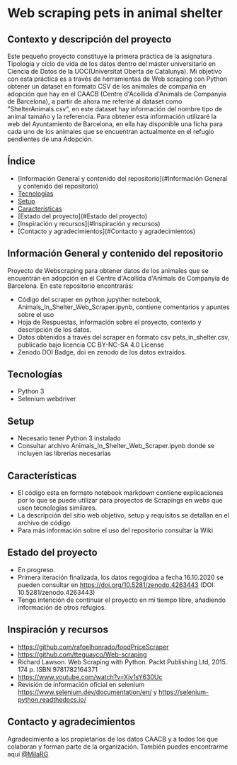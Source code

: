 # Web scraping pets in animal shelter
## Contexto y descripción del proyecto
Este pequeño proyecto constituye la primera práctica de la asignatura Tipología y ciclo de vida de los datos dentro del máster universitario en Ciencia de Datos de la  UOC(Universitat Oberta de Catalunya). 
Mi objetivo con esta práctica es a través de herramientas de Web scraping con Python obtener un dataset en formato CSV de los animales de compañia en adopción que hay en el CAACB (Centre d'Acollida d'Animals de Companyia de Barcelona), a partir de ahora me referiré al dataset como "ShelterAnimals.csv", en este dataset hay información del nombre tipo de animal tamaño y la referencia. 
Para obtener esta información utilizaré la web del Ayuntamiento de Barcelona, en ella hay disponible una ficha para cada uno de los animales que se encuentran actualmente en el refugio pendientes de una Adopción.
## Índice
* [Información General y contenido del repositorio](#Información General y contenido del repositorio)
* [Tecnologías](#Tecnologías)
* [Setup](#setup)
* [Características](#Características)
* [Estado del proyecto](#Estado del proyecto)
* [Inspiración y recursos](#Inspiración y recursos)
* [Contacto y agradecimientos](#Contacto y agradecimientos)

## Información General y contenido del repositorio 

Proyecto de Webscraping para obtener datos de los animales que se encuentran en adopción en el Centre d'Acollida d'Animals de Companyia de Barcelona. 
En este repositorio encontrarás: 

* Código del scraper en python jupyther notebook, Animals_In_Shelter_Web_Scraper.ipynb, contiene comentarios y apuntes sobre el uso
* Hoja de Respuestas, información sobre el proyecto, contexto y descripción de los datos.
* Datos obtenidos a través del scraper en formato csv pets_in_shelter.csv, publicado bajo licencia CC BY-NC-SA 4.0 License
* Zenodo DOI Badge, doi en zenodo de los datos extraídos.

## Tecnologías 

* Python 3
* Selenium webdriver

## Setup

* Necesario tener Python 3 instalado 
* Consultar archivo Animals_In_Shelter_Web_Scraper.ipynb donde se incluyen las librerias necesarias 

## Características

* El código esta en formato notebook markdown contiene explicaciones por lo que se puede utilizar para proyectos de Scrapings en webs que usen tecnologías similares.
* La descripción del sitio web objetivo, setup y requisitos se detallan en el archivo de código
* Para más información sobre el uso del repositorio consultar la Wiki

## Estado del proyecto

* En progreso. 
* Primera iteración finalizada, los datos regogidoa a fecha 16.10.2020 se pueden consultar en https://doi.org/10.5281/zenodo.4263443 (DOI: 10.5281/zenodo.4263443)
* Tengo intención de continuar el proyecto en mi tiempo libre, añadiendo información de otros refugios.

## Inspiración y recursos

* https://github.com/rafoelhonrado/foodPriceScraper
* https://github.com/tteguayco/Web-scraping
* Richard Lawson. Web Scraping with Python. Packt Publishing Ltd, 2015. 174 p. ISBN 9781782164371
* https://www.youtube.com/watch?v=Xjv1sY630Uc
* Revisión de información oficial en selenium https://www.selenium.dev/documentation/en/  y https://selenium-python.readthedocs.io/

## Contacto y agradecimientos

Agradecimiento a los propietarios de los datos CAACB y a todos los que colaboran y forman parte de la organización. 
También puedes encontrarme aquí [@MilaRG](https://www.linkedin.com/in/mila-ram%C3%ADrez-guevara-78636585/)
